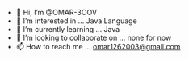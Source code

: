 - 👋 Hi, I’m @OMAR-3OOV
- 👀 I’m interested in ... Java Language
- 🌱 I’m currently learning ... Java
- 💞️ I’m looking to collaborate on ... none for now
- 📫 How to reach me ... omar1262003@gmail.com

<!---
OMAR-3OOV/OMAR-3OOV is a ✨ special ✨ repository because its `README.md` (this file) appears on your GitHub profile.
You can click the Preview link to take a look at your changes.
--->
